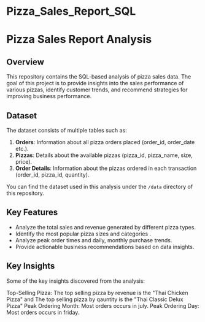 # Pizza_Sales_Report_SQL
# Pizza Sales Report Analysis

## Overview

This repository contains the SQL-based analysis of pizza sales data. The goal of this project is to provide insights into the sales performance of various pizzas, identify customer trends, and recommend strategies for improving business performance.

## Dataset

The dataset consists of multiple tables such as:

1. **Orders**: Information about all pizza orders placed (order_id, order_date etc.).
2. **Pizzas**: Details about the available pizzas (pizza_id, pizza_name, size, price).
3. **Order Details**: Information about the pizzas ordered in each transaction (order_id, pizza_id, quantity).

You can find the dataset used in this analysis under the `/data` directory of this repository.

## Key Features

- Analyze the total sales and revenue generated by different pizza types.
- Identify the most popular pizza sizes and categories .
- Analyze peak order times and daily, monthly purchase trends.
- Provide actionable business recommendations based on data insights.

## Key Insights
Some of the key insights discovered from the analysis:

Top-Selling Pizza: The top selling pizza by revenue is the "Thai Chicken Pizza" and The top selling pizza by qauntity  is the "Thai Classic Delux Pizza"
Peak Ordering Month: Most orders occurs in july.
Peak Ordering Day: Most orders occurs in friday.

